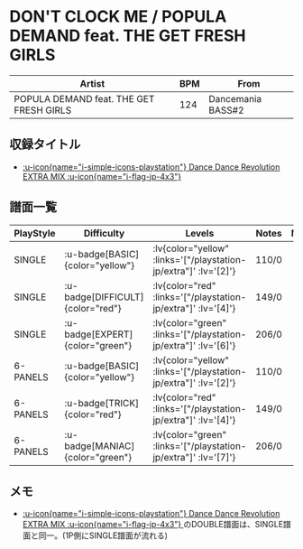 # DON'T CLOCK ME / POPULA DEMAND feat. THE GET FRESH GIRLS

|Artist|BPM|From|
|------|---|----|
|POPULA DEMAND feat. THE GET FRESH GIRLS|124|Dancemania BASS#2|

## 収録タイトル

- [ :u-icon{name="i-simple-icons-playstation"} Dance Dance Revolution EXTRA MIX :u-icon{name="i-flag-jp-4x3"} ](/playstation-jp/extra)

## 譜面一覧

|PlayStyle|Difficulty|Levels|Notes|Movie|
|---------|----------|------|-----|-----|
|SINGLE| :u-badge[BASIC]{color="yellow"} | :lv{color="yellow" :links='["/playstation-jp/extra"]' :lv='[2]'} |110/0||
|SINGLE| :u-badge[DIFFICULT]{color="red"} | :lv{color="red" :links='["/playstation-jp/extra"]' :lv='[4]'} |149/0||
|SINGLE| :u-badge[EXPERT]{color="green"} | :lv{color="green" :links='["/playstation-jp/extra"]' :lv='[6]'} |206/0||
|6-PANELS| :u-badge[BASIC]{color="yellow"} | :lv{color="yellow" :links='["/playstation-jp/extra"]' :lv='[2]'} |110/0||
|6-PANELS| :u-badge[TRICK]{color="red"} | :lv{color="red" :links='["/playstation-jp/extra"]' :lv='[4]'} |149/0||
|6-PANELS| :u-badge[MANIAC]{color="green"} | :lv{color="green" :links='["/playstation-jp/extra"]' :lv='[7]'} |206/0||

## メモ

- [ :u-icon{name="i-simple-icons-playstation"} Dance Dance Revolution EXTRA MIX :u-icon{name="i-flag-jp-4x3"} ](/playstation-jp/extra)のDOUBLE譜面は、SINGLE譜面と同一。(1P側にSINGLE譜面が流れる)
